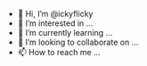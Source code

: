 - 👋 Hi, I’m @ickyflicky
- 👀 I’m interested in ...
- 🌱 I’m currently learning ...
- 💞️ I’m looking to collaborate on ...
- 📫 How to reach me ...

<!---
ickyflicky/ickyflicky is a ✨ special ✨ repository because its `README.md` (this file) appears on your GitHub profile.
You can click the Preview link to take a look at your changes.
--->
